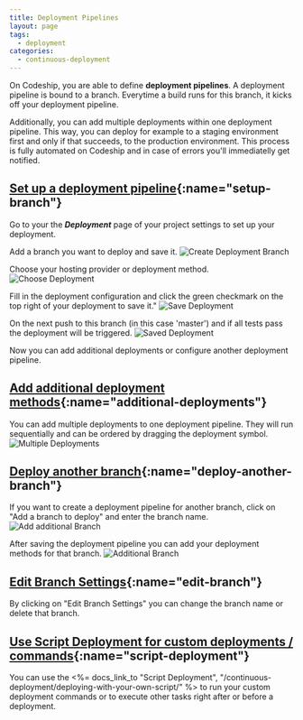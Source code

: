 ```yaml
---
title: Deployment Pipelines
layout: page
tags:
  - deployment
categories:
  - continuous-deployment
---
```

On Codeship, you are able to define **deployment pipelines**. A deployment pipeline is bound to a branch. Everytime a build runs for this branch, it kicks off your deployment pipeline.

Additionally, you can add multiple deployments within one deployment pipeline. This way, you can deploy for example to a staging environment first and only if that succeeds, to the production environment. This process is fully automated on Codeship and in case of errors you'll immediatelly get notified.

## [Set up a deployment pipeline](#setup-branch){:name="setup-branch"}
Go to your the ***Deployment*** page of your project settings to set up your deployment.

Add a branch you want to deploy and save it.
![Create Deployment Branch](deployment/create_branch.png)

Choose your hosting provider or deployment method.
![Choose Deployment](deployment/choose_deployment.png)

Fill in the deployment configuration and click the green checkmark on the top right of your deployment to save it."
![Save Deployment](deployment/save_deployment.png)

On the next push to this branch (in this case 'master') and if all tests pass the deployment will be triggered.
![Saved Deployment](deployment/saved_deployment.png)

Now you can add additional deployments or configure another deployment pipeline.

## [Add additional deployment methods](#additional-deployments){:name="additional-deployments"}

You can add multiple deployments to one deployment pipeline. They will run sequentially and can be ordered by dragging the deployment symbol.
![Multiple Deployments](deployment/multiple_deployments.png)

## [Deploy another branch](#deploy-another-branch){:name="deploy-another-branch"}
If you want to create a deployment pipeline for another branch, click on "Add a branch to deploy" and enter the branch name.
![Add additional Branch](deployment/add_additional_branch.png)

After saving the deployment pipeline you can add your deployment methods for that branch.
![Additional Branch](deployment/second_branch.png)

## [Edit Branch Settings](#edit-branch){:name="edit-branch"}
By clicking on "Edit Branch Settings" you can change the branch name or delete that branch.

## [Use Script Deployment for custom deployments / commands](#script-deployment){:name="script-deployment"}

You can use the <%= docs_link_to "Script Deployment", "/continuous-deployment/deploying-with-your-own-script/" %> to run your custom deployment commands or to execute other tasks right after or before a deployment.
